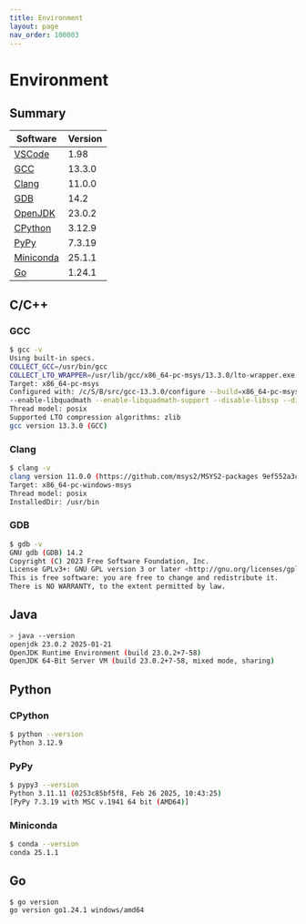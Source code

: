 ```yaml
---
title: Environment
layout: page
nav_order: 100003
---
```


# Environment

## Summary

| Software | Version |
| -------- | ------- |
| [VSCode](https://code.visualstudio.com/) | 1.98 |
| [GCC](https://gcc.gnu.org/) | 13.3.0 |
| [Clang](https://clang.llvm.org/) | 11.0.0 |
| [GDB](https://www.gnu.org/software/gdb/) | 14.2 |
| [OpenJDK](https://openjdk.java.net/) | 23.0.2 |
| [CPython](https://www.python.org/) | 3.12.9 |
| [PyPy](https://www.pypy.org/) | 7.3.19 |
| [Miniconda](https://www.anaconda.com/docs/getting-started/miniconda/main) | 25.1.1 |
| [Go](https://go.dev/) | 1.24.1 |

## C/C++

### GCC

```sh
$ gcc -v
Using built-in specs.
COLLECT_GCC=/usr/bin/gcc
COLLECT_LTO_WRAPPER=/usr/lib/gcc/x86_64-pc-msys/13.3.0/lto-wrapper.exe
Target: x86_64-pc-msys
Configured with: /c/S/B/src/gcc-13.3.0/configure --build=x86_64-pc-msys --prefix=/usr --libexecdir=/usr/lib --enable-bootstrap --enable-static --enable-shared --enable-shared-libgcc --enable-version-specific-runtime-libs --with-arch=nocona --with-tune=generic --disable-multilib --enable-__cxa_atexit --with-dwarf2 --enable-languages=c,c++,lto --enable-graphite --enable-threads=posix --enable-libatomic --enable-libgomp --disable-libitm 
--enable-libquadmath --enable-libquadmath-support --disable-libssp --disable-win32-registry --disable-symvers --with-gnu-ld --with-gnu-as --disable-isl-version-check --enable-checking=release --without-libiconv-prefix --without-libintl-prefix --with-system-zlib --enable-linker-build-id --enable-libstdcxx-filesystem-ts
Thread model: posix
Supported LTO compression algorithms: zlib
gcc version 13.3.0 (GCC)
```

### Clang

```sh
$ clang -v
clang version 11.0.0 (https://github.com/msys2/MSYS2-packages 9ef552a3c4cc9410d2b1fb6f22a0cdda3bc09a64)
Target: x86_64-pc-windows-msys
Thread model: posix
InstalledDir: /usr/bin
```

### GDB

```sh
$ gdb -v
GNU gdb (GDB) 14.2
Copyright (C) 2023 Free Software Foundation, Inc.
License GPLv3+: GNU GPL version 3 or later <http://gnu.org/licenses/gpl.html>
This is free software: you are free to change and redistribute it.
There is NO WARRANTY, to the extent permitted by law.
```

## Java

```sh
> java --version
openjdk 23.0.2 2025-01-21
OpenJDK Runtime Environment (build 23.0.2+7-58)
OpenJDK 64-Bit Server VM (build 23.0.2+7-58, mixed mode, sharing)
```

## Python

### CPython

```sh
$ python --version
Python 3.12.9
```

### PyPy

```sh
$ pypy3 --version
Python 3.11.11 (0253c85bf5f8, Feb 26 2025, 10:43:25)
[PyPy 7.3.19 with MSC v.1941 64 bit (AMD64)]
```

### Miniconda

```sh
$ conda --version
conda 25.1.1
```

## Go

```sh
$ go version
go version go1.24.1 windows/amd64
```
